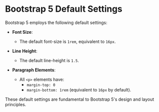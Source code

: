 # Bootstrap 5 Default Settings

Bootstrap 5 employs the following default settings:

- **Font Size**: 
  - The default font-size is `1rem`, equivalent to `16px`.

- **Line Height**:
  - The default line-height is `1.5`.

- **Paragraph Elements**:
  - All `<p>` elements have:
    - `margin-top: 0`
    - `margin-bottom: 1rem` (equivalent to `16px` by default).

These default settings are fundamental to Bootstrap 5's design and layout principles.

